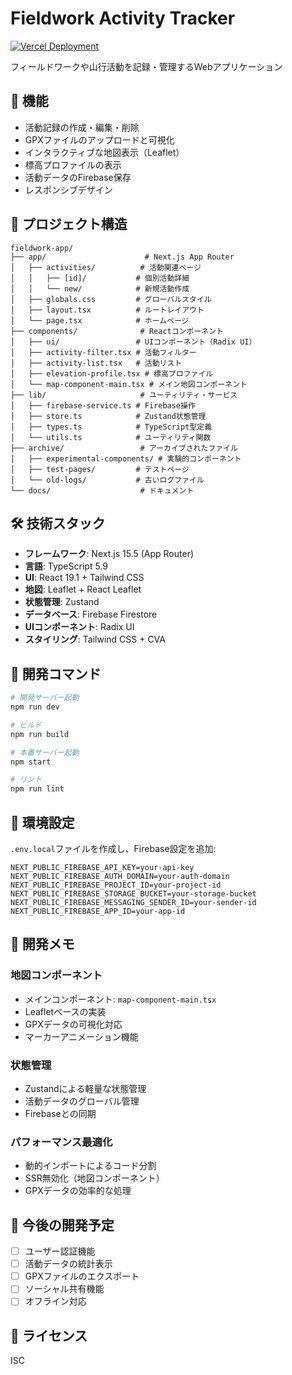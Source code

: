 # Fieldwork Activity Tracker

[![Vercel Deployment](https://github.com/comomo25/fieldwork-activity-tracker/actions/workflows/deploy.yml/badge.svg)](https://github.com/comomo25/fieldwork-activity-tracker/actions/workflows/deploy.yml)

フィールドワークや山行活動を記録・管理するWebアプリケーション

## 🚀 機能

- 活動記録の作成・編集・削除
- GPXファイルのアップロードと可視化
- インタラクティブな地図表示（Leaflet）
- 標高プロファイルの表示
- 活動データのFirebase保存
- レスポンシブデザイン

## 📁 プロジェクト構造

```
fieldwork-app/
├── app/                      # Next.js App Router
│   ├── activities/          # 活動関連ページ
│   │   ├── [id]/           # 個別活動詳細
│   │   └── new/            # 新規活動作成
│   ├── globals.css         # グローバルスタイル
│   ├── layout.tsx          # ルートレイアウト
│   └── page.tsx            # ホームページ
├── components/              # Reactコンポーネント
│   ├── ui/                 # UIコンポーネント（Radix UI）
│   ├── activity-filter.tsx # 活動フィルター
│   ├── activity-list.tsx   # 活動リスト
│   ├── elevation-profile.tsx # 標高プロファイル
│   └── map-component-main.tsx # メイン地図コンポーネント
├── lib/                     # ユーティリティ・サービス
│   ├── firebase-service.ts # Firebase操作
│   ├── store.ts            # Zustand状態管理
│   ├── types.ts            # TypeScript型定義
│   └── utils.ts            # ユーティリティ関数
├── archive/                 # アーカイブされたファイル
│   ├── experimental-components/ # 実験的コンポーネント
│   ├── test-pages/         # テストページ
│   └── old-logs/           # 古いログファイル
└── docs/                    # ドキュメント

```

## 🛠️ 技術スタック

- **フレームワーク**: Next.js 15.5 (App Router)
- **言語**: TypeScript 5.9
- **UI**: React 19.1 + Tailwind CSS
- **地図**: Leaflet + React Leaflet
- **状態管理**: Zustand
- **データベース**: Firebase Firestore
- **UIコンポーネント**: Radix UI
- **スタイリング**: Tailwind CSS + CVA

## 🚦 開発コマンド

```bash
# 開発サーバー起動
npm run dev

# ビルド
npm run build

# 本番サーバー起動
npm start

# リント
npm run lint
```

## 🔧 環境設定

`.env.local`ファイルを作成し、Firebase設定を追加:

```env
NEXT_PUBLIC_FIREBASE_API_KEY=your-api-key
NEXT_PUBLIC_FIREBASE_AUTH_DOMAIN=your-auth-domain
NEXT_PUBLIC_FIREBASE_PROJECT_ID=your-project-id
NEXT_PUBLIC_FIREBASE_STORAGE_BUCKET=your-storage-bucket
NEXT_PUBLIC_FIREBASE_MESSAGING_SENDER_ID=your-sender-id
NEXT_PUBLIC_FIREBASE_APP_ID=your-app-id
```

## 📝 開発メモ

### 地図コンポーネント
- メインコンポーネント: `map-component-main.tsx`
- Leafletベースの実装
- GPXデータの可視化対応
- マーカーアニメーション機能

### 状態管理
- Zustandによる軽量な状態管理
- 活動データのグローバル管理
- Firebaseとの同期

### パフォーマンス最適化
- 動的インポートによるコード分割
- SSR無効化（地図コンポーネント）
- GPXデータの効率的な処理

## 🎯 今後の開発予定

- [ ] ユーザー認証機能
- [ ] 活動データの統計表示
- [ ] GPXファイルのエクスポート
- [ ] ソーシャル共有機能
- [ ] オフライン対応

## 📄 ライセンス

ISC